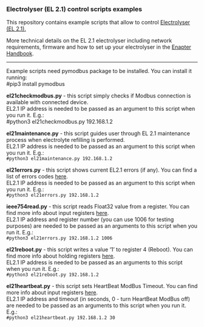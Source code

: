 <h3>Electrolyser (EL 2.1) control scripts examples</h3>

This repository contains example scripts that allow to control <a href="https://www.enapter.com/electrolyser">Electrolyser (EL 2.1).</a>

More technical details on the EL 2.1 electrolyser including network requirements, firmware and how to set up your electrolyser in the <a href="https://handbook.enapter.com/electrolyser/el21/el21.html">Enapter Handbook</a>.

---

Example scripts need pymodbus package to be installed. You can install it running:  
    #pip3 install pymodbus

**el21checkmodbus.py** - this script simply checks if Modbus connection is available with connected device.  
EL2.1 IP address is needed to be passed as an argument to this script when you run it. E.g.:  
    #python3 el21checkmodbus.py 192.168.1.2

**el21maintenance.py** - this script guides user through EL 2.1 maintenance process when electrolyte refilling is performed.  
EL2.1 IP address is needed to be passed as an argument to this script when you run it. E.g.:  
<code>#python3 el21maintenance.py 192.168.1.2</code>

**el21errors.py** - this script shows current EL2.1 errors (if any). 
You can find a list of errors codes <a href="https://handbook.enapter.com/electrolyser/el21/el21_firmware/1.2.0/modbus_tcp_communication_interface.html#error-codes">here</a>.  
EL2.1 IP address is needed to be passed as an argument to this script when you run it. E.g.:  
<code>#python3 el21errors.py 192.168.1.2</code>

**ieee754read.py** - this script reads Float32 value from a register. You can find more info about input registers <a href="https://handbook.enapter.com/electrolyser/el21/el21_firmware/1.2.0/modbus_tcp_communication_interface.html#input-registers-read-only">here</a>.  
EL2.1 IP address and register number (you can use 1006 for testing purposes) are needed to be passed as an arguments to this script when you run it. E.g.:  
<code>#python3 el21errors.py 192.168.1.2 1006</code>

**el21reboot.py** - this script writes a value ‘1’ to register 4 (Reboot). You can find more info about holding registers <a href="https://handbook.enapter.com/electrolyser/el21/el21_firmware/1.2.0/modbus_tcp_communication_interface.html#holding-registers-read-write">here</a>.  
EL2.1 IP address is needed to be passed as an arguments to this script when you run it. E.g.:  
<code>#python3 el21reboot.py 192.168.1.2</code>

**el21heartbeat.py** - this script sets HeartBeat ModBus Timeout. You can find more info about input registers <a href="https://handbook.enapter.com/electrolyser/el21/el21_firmware/1.2.0/modbus_tcp_communication_interface.html#input-registers-read-only">here</a>.  
EL2.1 IP address and timeout (in seconds, 0 - turn HeartBeat ModBus off) are needed to be passed as an arguments to this script when you run it. E.g.:  
<code>#python3 el21heartbeat.py 192.168.1.2 30</code>
